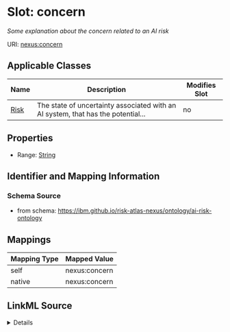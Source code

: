 

# Slot: concern


_Some explanation about the concern related to an AI risk_





URI: [nexus:concern](https://ibm.github.io/risk-atlas-nexus/ontology/concern)



<!-- no inheritance hierarchy -->





## Applicable Classes

| Name | Description | Modifies Slot |
| --- | --- | --- |
| [Risk](Risk.md) | The state of uncertainty associated with an AI system, that has the potential... |  no  |







## Properties

* Range: [String](String.md)





## Identifier and Mapping Information







### Schema Source


* from schema: https://ibm.github.io/risk-atlas-nexus/ontology/ai-risk-ontology




## Mappings

| Mapping Type | Mapped Value |
| ---  | ---  |
| self | nexus:concern |
| native | nexus:concern |




## LinkML Source

<details>
```yaml
name: concern
description: Some explanation about the concern related to an AI risk
from_schema: https://ibm.github.io/risk-atlas-nexus/ontology/ai-risk-ontology
rank: 1000
alias: concern
owner: Risk
domain_of:
- Risk
range: string

```
</details>